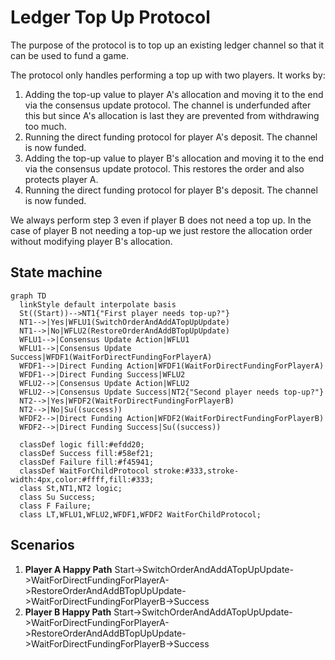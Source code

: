 # Ledger Top Up Protocol

The purpose of the protocol is to top up an existing ledger channel so that it can be used to fund a game.

The protocol only handles performing a top up with two players. It works by:

1. Adding the top-up value to player A's allocation and moving it to the end via the consensus update protocol. The channel is underfunded after this but since A's allocation is last they are prevented from withdrawing too much.
2. Running the direct funding protocol for player A's deposit. The channel is now funded.
3. Adding the top-up value to player B's allocation and moving it to the end via the consensus update protocol. This restores the order and also protects player A.
4. Running the direct funding protocol for player B's deposit. The channel is now funded.

We always perform step 3 even if player B does not need a top up. In the case of player B not needing a top-up we just restore the allocation order without modifying player B's allocation.

## State machine

```mermaid
graph TD
  linkStyle default interpolate basis
  St((Start))-->NT1{"First player needs top-up?"}
  NT1-->|Yes|WFLU1(SwitchOrderAndAddATopUpUpdate)
  NT1-->|No|WFLU2(RestoreOrderAndAddBTopUpUpdate)
  WFLU1-->|Consensus Update Action|WFLU1
  WFLU1-->|Consensus Update Success|WFDF1(WaitForDirectFundingForPlayerA)
  WFDF1-->|Direct Funding Action|WFDF1(WaitForDirectFundingForPlayerA)
  WFDF1-->|Direct Funding Success|WFLU2
  WFLU2-->|Consensus Update Action|WFLU2
  WFLU2-->|Consensus Update Success|NT2{"Second player needs top-up?"}
  NT2-->|Yes|WFDF2(WaitForDirectFundingForPlayerB)
  NT2-->|No|Su((success))
  WFDF2-->|Direct Funding Action|WFDF2(WaitForDirectFundingForPlayerB)
  WFDF2-->|Direct Funding Success|Su((success))

  classDef logic fill:#efdd20;
  classDef Success fill:#58ef21;
  classDef Failure fill:#f45941;
  classDef WaitForChildProtocol stroke:#333,stroke-width:4px,color:#ffff,fill:#333;
  class St,NT1,NT2 logic;
  class Su Success;
  class F Failure;
  class LT,WFLU1,WFLU2,WFDF1,WFDF2 WaitForChildProtocol;
```

## Scenarios

1. **Player A Happy Path** Start->SwitchOrderAndAddATopUpUpdate->WaitForDirectFundingForPlayerA->RestoreOrderAndAddBTopUpUpdate->WaitForDirectFundingForPlayerB->Success
2. **Player B Happy Path** Start->SwitchOrderAndAddATopUpUpdate->WaitForDirectFundingForPlayerA->RestoreOrderAndAddBTopUpUpdate->WaitForDirectFundingForPlayerB->Success
